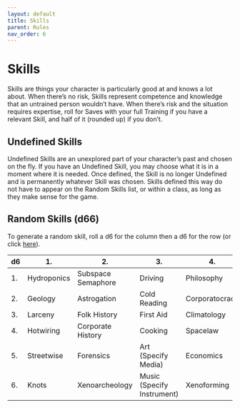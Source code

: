 ```yaml
---
layout: default
title: Skills
parent: Rules
nav_order: 6
---
```


# Skills

Skills are things your character is particularly good at and knows a lot about. When there’s no risk, Skills represent competence and knowledge that an untrained person wouldn’t have. When there’s risk and the situation requires expertise, roll for Saves with your full Training if you have a relevant Skill, and half of it (rounded up) if you don’t.

## Undefined Skills

Undefined Skills are an unexplored part of your character’s past and chosen on the fly. If you have an Undefined Skill, you may choose what it is in a moment where it is needed. Once defined, the Skill is no longer Undefined and is permanently whatever Skill was chosen. Skills defined this way do not have to appear on the Random Skills list, or within a class, as long as they make sense for the game.

## Random Skills (d66)

To generate a random skill, roll a d6 for the column then a d6 for the row (or click [here](https://perchance.org/meteorskill)).

| d6 | 1.          | 2.                | 3.                         | 4.             | 5.                | 6.              |
|----|-------------|-------------------|----------------------------|----------------|-------------------|-----------------|
| 1. | Hydroponics | Subspace Semaphore| Driving                    | Philosophy     | Mechanical Repair | Sleight of Hand |
| 2. | Geology     | Astrogation       | Cold Reading               | Corporatocracy | Optics            | Demolition      |
| 3. | Larceny     | Folk History      | First Aid                  | Climatology    | Plumbing          | Salvaging       |
| 4. | Hotwiring   | Corporate History | Cooking                    | Spacelaw       | Coding            | Psychoanalysis  |
| 5. | Streetwise  | Forensics         | Art (Specify Media)        | Economics      | Cryptography      | Knitting        |
| 6. | Knots       | Xenoarcheology    | Music (Specify Instrument) | Xenoforming    | Tracking          | Jury Rigging    |